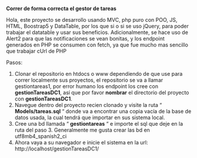 **Correr de forma correcta el gestor de tareas**

Hola, este proyecto se desarrollo usando MVC, php puro con POO, JS, HTML, Boostrap5 y DataTable, por los que si o si se uso jQuery, para poder trabajar el datatable y usar sus beneficios. Adicionalmente, se hace uso de Alert2 para que las notificaciones se vean bonitas, y los endpoint generados en PHP se consumen con fetch, ya que fue mucho mas sencillo que trabajar cUrl de PHP

Pasos:

1. Clonar el repositorio en htdocs o www dependiendo de que use para correr localmente sus proyectos, el repositorio se va a llamar gestiontareas1, por error humano los endpoint los cree con **gestionTareasDC1**, así que por favor **nombrar** el directorio del proyecto con **gestionTareasDC1**.
2. Navegue dentro del proyecto recien clonado y visite la ruta “ **Models/tareas.sql** “ donde va a encontrar una copia vacía de la base de datos usada, la cual tendrá que importar en sus sistema local.
3. Cree una bd llamada “ **gestiontareas** “ e importe el sql que deje en la ruta del paso 3. Generalmente me gusta crear las bd en utf8mb4_spanish2_ci
4. Ahora vaya a su navegador e inicie el sistema en la url: http://localhost/gestionTareasDC1/
